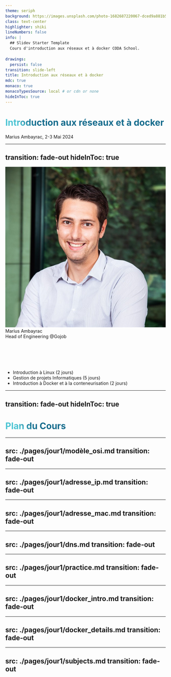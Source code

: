 ```yaml
---
theme: seriph
background: https://images.unsplash.com/photo-1682687220067-dced9a881b56?q=80&w=1975&auto=format&fit=crop&ixlib=rb-4.0.3&ixid=M3wxMjA3fDF8MHxwaG90by1wYWdlfHx8fGVufDB8fHx8fA%3D%3D
class: text-center
highlighter: shiki
lineNumbers: false
info: |
  ## Slidev Starter Template
  Cours d'introduction aux réseaux et à docker CODA School.

drawings:
  persist: false
transition: slide-left
title: Introduction aux réseaux et à docker
mdc: true
monaco: true
monacoTypesSource: local # or cdn or none
hideInToc: true
---
```


# Introduction aux réseaux et à docker

Marius Ambayrac, 2-3 Mai 2024

<div class="pt-12">
  <span @click="$slidev.nav.next" class="px-2 py-1 rounded cursor-pointer" hover="bg-white bg-opacity-10">
    <carbon:arrow-right class="inline"/>
  </span>
</div>

---
transition: fade-out
hideInToc: true
---
<div class="flex">
  <img
    class="w-50 border-3 rounded-80"
    src="assets/Profil.png"
    alt="marius_ambayrac"
  />
  <div class="mx-20 mt-20">
    <div class="text-3xl">
    Marius Ambayrac
    </div>
    Head of Engineering @Gojob
  </div>
</div>

<br> </br>
<br> </br>

- Introduction à Linux (2 jours)
- Gestion de projets Informatiques (5 jours)
- Introduction à Docker et à la conteneurisation (2 jours)

<!--
Vous me reverrez également pour vos projets en autonomie en fin d'année ou je viendrai 1 jours pour vous accompagner.
-->

<style>
h1 {
  background-color: #2B90B6;
  background-image: linear-gradient(45deg, #4EC5D4 10%, #146b8c 20%);
  background-size: 100%;
  -webkit-background-clip: text;
  -moz-background-clip: text;
  -webkit-text-fill-color: transparent;
  -moz-text-fill-color: transparent;
}
</style>

---
transition: fade-out
hideInToc: true
---
# Plan du Cours



<Toc maxDepth="1"></Toc>



---
src: ./pages/jour1/modèle_osi.md
transition: fade-out
---

---
src: ./pages/jour1/adresse_ip.md
transition: fade-out
---

---
src: ./pages/jour1/adresse_mac.md
transition: fade-out
---

---
src: ./pages/jour1/dns.md
transition: fade-out
---

---
src: ./pages/jour1/practice.md
transition: fade-out
---

---
src: ./pages/jour1/docker_intro.md
transition: fade-out
---

---
src: ./pages/jour1/docker_details.md
transition: fade-out
---

---
src: ./pages/jour1/subjects.md
transition: fade-out
---